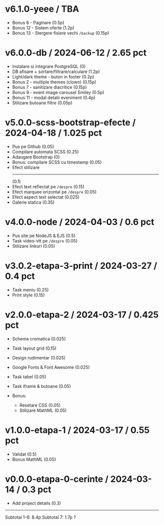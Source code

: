 v6.1.0-yeee / TBA
==================
* Bonus 6 - Paginare (0.5p)
* Bonus 12 - Sistem oferte (1.2p)
* Bonus 13 - Stergere fisiere vechi `/backup` (0.15p)

v6.0.0-db / 2024-06-12 / 2.65 pct
==================
* Instalare si integrare PostgreSQL (0)
* DB afisare + sortare/filtrare/calculare (1.2p)
* Light/dark theme - buton in footer (0.2p)
* Bonus 2 - multiple themes (clown) (0.15p)
* Bonus 7 - sanitizare diacritice (0.15p)
* Bonus 9 - event image carousel Smiley (0.5p)
* Bonus 11 - modal detalii eveniment (0.4p)
* Stilizare butoane filtre (0.05p)

v5.0.0-scss-bootstrap-efecte / 2024-04-18 / 1.025 pct
==================
* Pus pe Github (0.05)
* Compilare automata SCSS (0.25)
* Adaugare Bootstrap (0)
* Bonus: compilare SCSS cu timestamp (0.05)
* Efect stilizare <hr> (0.1)
* Efect text reflectat pe `/despre` (0.15)
* Efect marquee orizontal pe `/despre` (0.05)
* Efect aspect text selectat (0.025)
* Galerie statica (0.35)

v4.0.0-node / 2024-04-03 / 0.6 pct
==================
* Pus site pe NodeJS & EJS (0.5)
* Task video-vtt pe `/despre` (0.05)
* Stilizare linkuri (0.05)

v3.0.2-etapa-3-print / 2024-03-27 / 0.4 pct
==================
* Task meniu (0.25)
* Print style (0.15)

v2.0.0-etapa-2 / 2024-03-17 / 0.425 pct
==================
* Schema cromatica (0.025)
* Task layout grid (0.15)
* Design rudimentar (0.025)
* Google Fonts & Font Awesome (0.025)
* Task tabel (0.05)
* Task iframe & butoane (0.05)

* Bonus:
  * Resetare CSS (0.05)
  * Stilizare MathML (0.05)

v1.0.0-etapa-1 / 2024-03-17 / 0.55 pct
==================
* Validat (0.5)
* Bonus MathML (0.05)

v0.0.0-etapa-0-cerinte / 2024-03-14 / 0.3 pct
==================
* Add project details (0.3)

-----

Subtotal 1-6: 8.4p
Subtotal 7: 1.7p ?
